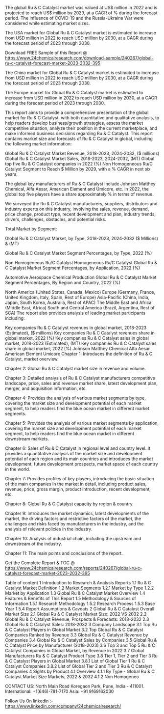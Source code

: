 The global Ru & C Catalyst market was valued at US$ million in 2022 and is projected to reach US$ million by 2029, at a CAGR of % during the forecast period. The influence of COVID-19 and the Russia-Ukraine War were considered while estimating market sizes.

The USA market for Global  Ru & C Catalyst  market is estimated to increase from USD million in 2022 to reach USD million by 2030, at a CAGR during the forecast period of 2023 through 2030.

Download FREE Sample of this Report @ https://www.24chemicalresearch.com/download-sample/240267/global-ru-c-catalyst-forecast-market-2023-2032-395

The China market for Global  Ru & C Catalyst  market is estimated to increase from USD million in 2022 to reach USD million by 2030, at a CAGR during the forecast period of 2023 through 2030.

The Europe market for Global  Ru & C Catalyst  market is estimated to increase from USD million in 2022 to reach USD million by 2030, at a CAGR during the forecast period of 2023 through 2030.

This report aims to provide a comprehensive presentation of the global market for Ru & C Catalyst, with both quantitative and qualitative analysis, to help readers develop business/growth strategies, assess the market competitive situation, analyze their position in the current marketplace, and make informed business decisions regarding Ru & C Catalyst. This report contains market size and forecasts of Ru & C Catalyst in global, including the following market information:

Global Ru & C Catalyst Market Revenue, 2018-2023, 2024-2032, ($ millions)
Global Ru & C Catalyst Market Sales, 2018-2023, 2024-2032, (MT)
Global top five Ru & C Catalyst companies in 2022 (%)
Non Homogeneous Ru/C Catalyst Segment to Reach $ Million by 2029, with a % CAGR in next six years.

The global key manufacturers of Ru & C Catalyst include Johnson Matthey Chemical, Alfa Aesar, American Element and Umicore, etc. in 2022, the global top five players have a share approximately % in terms of revenue.

We surveyed the Ru & C Catalyst manufacturers, suppliers, distributors and industry experts on this industry, involving the sales, revenue, demand, price change, product type, recent development and plan, industry trends, drivers, challenges, obstacles, and potential risks.

Total Market by Segment:

Global Ru & C Catalyst Market, by Type, 2018-2023, 2024-2032 ($ Millions) & (MT)

Global Ru & C Catalyst Market Segment Percentages, by Type, 2022 (%)

Non Homogeneous Ru/C Catalyst
Homogeneous Ru/C Catalyst
Global Ru & C Catalyst Market Segment Percentages, by Application, 2022 (%)

Automotive
Aerospace
Chemical Production
Global Ru & C Catalyst Market Segment Percentages, By Region and Country, 2022 (%)

North America (United States, Canada, Mexico)
Europe (Germany, France, United Kingdom, Italy, Spain, Rest of Europe)
Asia-Pacific (China, India, Japan, South Korea, Australia, Rest of APAC)
The Middle East and Africa (Middle East, Africa)
South and Central America (Brazil, Argentina, Rest of SCA)
The report also provides analysis of leading market participants including:

Key companies Ru & C Catalyst revenues in global market, 2018-2023 (Estimated), ($ millions)
Key companies Ru & C Catalyst revenues share in global market, 2022 (%)
Key companies Ru & C Catalyst sales in global market, 2018-2023 (Estimated), (MT)
Key companies Ru & C Catalyst sales share in global market, 2022 (%)
Johnson Matthey Chemical
Alfa Aesar
American Element
Umicore
Chapter 1: Introduces the definition of Ru & C Catalyst, market overview.

Chapter 2: Global Ru & C Catalyst market size in revenue and volume.

Chapter 3: Detailed analysis of Ru & C Catalyst manufacturers competitive landscape, price, sales and revenue market share, latest development plan, merger, and acquisition information, etc.

Chapter 4: Provides the analysis of various market segments by type, covering the market size and development potential of each market segment, to help readers find the blue ocean market in different market segments.

Chapter 5: Provides the analysis of various market segments by application, covering the market size and development potential of each market segment, to help readers find the blue ocean market in different downstream markets.

Chapter 6: Sales of Ru & C Catalyst in regional level and country level. It provides a quantitative analysis of the market size and development potential of each region and its main countries and introduces the market development, future development prospects, market space of each country in the world.

Chapter 7: Provides profiles of key players, introducing the basic situation of the main companies in the market in detail, including product sales, revenue, price, gross margin, product introduction, recent development, etc.

Chapter 8: Global Ru & C Catalyst capacity by region & country.

Chapter 9: Introduces the market dynamics, latest developments of the market, the driving factors and restrictive factors of the market, the challenges and risks faced by manufacturers in the industry, and the analysis of relevant policies in the industry.

Chapter 10: Analysis of industrial chain, including the upstream and downstream of the industry.

Chapter 11: The main points and conclusions of the report.

Get the Complete Report & TOC @ https://www.24chemicalresearch.com/reports/240267/global-ru-c-catalyst-forecast-market-2023-2032-395

Table of content
1 Introduction to Research & Analysis Reports
1.1 Ru & C Catalyst Market Definition
1.2 Market Segments
1.2.1 Market by Type
1.2.2 Market by Application
1.3 Global Ru & C Catalyst Market Overview
1.4 Features & Benefits of This Report
1.5 Methodology & Sources of Information
1.5.1 Research Methodology
1.5.2 Research Process
1.5.3 Base Year
1.5.4 Report Assumptions & Caveats
2 Global Ru & C Catalyst Overall Market Size
2.1 Global Ru & C Catalyst Market Size: 2022 VS 2032
2.2 Global Ru & C Catalyst Revenue, Prospects & Forecasts: 2018-2032
2.3 Global Ru & C Catalyst Sales: 2018-2032
3 Company Landscape
3.1 Top Ru & C Catalyst Players in Global Market
3.2 Top Global Ru & C Catalyst Companies Ranked by Revenue
3.3 Global Ru & C Catalyst Revenue by Companies
3.4 Global Ru & C Catalyst Sales by Companies
3.5 Global Ru & C Catalyst Price by Manufacturer (2018-2023)
3.6 Top 3 and Top 5 Ru & C Catalyst Companies in Global Market, by Revenue in 2022
3.7 Global Manufacturers Ru & C Catalyst Product Type
3.8 Tier 1, Tier 2 and Tier 3 Ru & C Catalyst Players in Global Market
3.8.1 List of Global Tier 1 Ru & C Catalyst Companies
3.8.2 List of Global Tier 2 and Tier 3 Ru & C Catalyst Companies
4 Sights by Product
4.1 Overview
4.1.1 By Type - Global Ru & C Catalyst Market Size Markets, 2022 & 2032
4.1.2 Non Homogeneo

CONTACT US:
North Main Road Koregaon Park, Pune, India - 411001.
International: +1(646)-781-7170
Asia: +91 9169162030

Follow Us On linkedin :- https://www.linkedin.com/company/24chemicalresearch/
